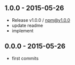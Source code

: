 

## 1.0.0 - 2015-05-26
- Release v1.0.0 / npm@v1.0.0
- update readme
- implement

## 0.0.0 - 2015-05-26
- first commits